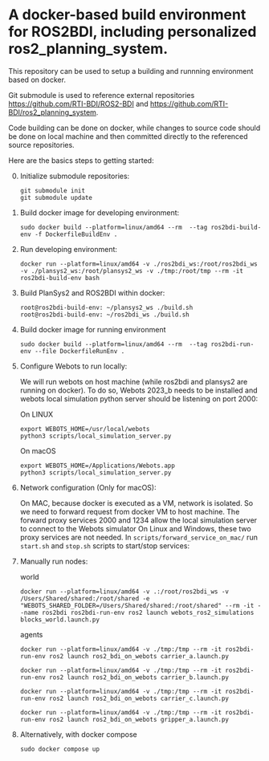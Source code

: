 
# A docker-based build environment for ROS2BDI, including personalized ros2_planning_system.

This repository can be used to setup a building and runnning environment based on docker.

Git submodule is used to reference external repositories https://github.com/RTI-BDI/ROS2-BDI and https://github.com/RTI-BDI/ros2_planning_system.

Code building can be done on docker, while changes to source code should be done on local machine and then committed directly to the referenced source repositories.

Here are the basics steps to getting started:

0. Initialize submodule repositories:
    ```console
    git submodule init
    git submodule update
    ```

1. Build docker image for developing environment:
    ```console
    sudo docker build --platform=linux/amd64 --rm  --tag ros2bdi-build-env -f DockerfileBuildEnv .
    ```

2. Run developing environment:
    ```console
    docker run --platform=linux/amd64 -v ./ros2bdi_ws:/root/ros2bdi_ws -v ./plansys2_ws:/root/plansys2_ws -v ./tmp:/root/tmp --rm -it ros2bdi-build-env bash
    ```

3. Build PlanSys2 and ROS2BDI within docker:
    ```console
    root@ros2bdi-build-env: ~/plansys2_ws ./build.sh
    root@ros2bdi-build-env: ~/ros2bdi_ws ./build.sh
    ```

4. Build docker image for running environment
    ```console
    sudo docker build --platform=linux/amd64 --rm  --tag ros2bdi-run-env --file DockerfileRunEnv .
    ```

5. Configure Webots to run locally:
    
    We will run webots on host machine (while ros2bdi and plansys2 are running on docker).
    To do so, Webots 2023_b needs to be installed and webots local simulation python server should be listening on port 2000:

    On LINUX
    ```console
    export WEBOTS_HOME=/usr/local/webots
    python3 scripts/local_simulation_server.py
    ```

    On macOS
    ```console
    export WEBOTS_HOME=/Applications/Webots.app
    python3 scripts/local_simulation_server.py
    ```

5. Network configuration (Only for macOS):

    On MAC, because docker is executed as a VM, network is isolated. So we need to forward request from docker VM to host machine. The forward proxy services 2000 and 1234 allow the local simulation server to connect to the Webots simulator
    On Linux and Windows, these two proxy services are not needed.
    In `scripts/forward_service_on_mac/` run `start.sh` and `stop.sh` scripts to start/stop services:

6. Manually run nodes:

    world

    ```console
    docker run --platform=linux/amd64 -v .:/root/ros2bdi_ws -v /Users/Shared/shared:/root/shared -e "WEBOTS_SHARED_FOLDER=/Users/Shared/shared:/root/shared" --rm -it --name ros2bdi ros2bdi-run-env ros2 launch webots_ros2_simulations blocks_world.launch.py
    ```

    agents

    ```console
    docker run --platform=linux/amd64 -v ./tmp:/tmp --rm -it ros2bdi-run-env ros2 launch ros2_bdi_on_webots carrier_a.launch.py
    
    docker run --platform=linux/amd64 -v ./tmp:/tmp --rm -it ros2bdi-run-env ros2 launch ros2_bdi_on_webots carrier_b.launch.py
    
    docker run --platform=linux/amd64 -v ./tmp:/tmp --rm -it ros2bdi-run-env ros2 launch ros2_bdi_on_webots carrier_c.launch.py
    
    docker run --platform=linux/amd64 -v ./tmp:/tmp --rm -it ros2bdi-run-env ros2 launch ros2_bdi_on_webots gripper_a.launch.py
    ```

6. Alternatively, with docker compose

    ```console
    sudo docker compose up
    ```
